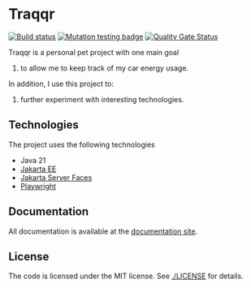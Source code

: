# Traqqr

[![Build status](https://github.com/mthmulders/traqqr/actions/workflows/build.yml/badge.svg)](https://github.com/mthmulders/traqqr/actions/workflows/build.yml)
[![Mutation testing badge](https://img.shields.io/endpoint?style=flat&url=https%3A%2F%2Fbadge-api.stryker-mutator.io%2Fgithub.com%2Fmthmulders%2Ftraqqr%2Fmain)](https://dashboard.stryker-mutator.io/reports/github.com/mthmulders/traqqr/main)
[![Quality Gate Status](https://sonarcloud.io/api/project_badges/measure?project=mthmulders_traqqr&metric=alert_status)](https://sonarcloud.io/summary/new_code?id=mthmulders_traqqr)

Traqqr is a personal pet project with one main goal

1. to allow me to keep track of my car energy usage.

In addition, I use this project to:

1. further experiment with interesting technologies.

## Technologies

The project uses the following technologies
- Java 21
- [Jakarta EE](https://jakarta.ee/)
- [Jakarta Server Faces](https://jakarta.ee/specifications/mvc/)
- [Playwright](https://playwright.dev/java)

## Documentation

All documentation is available at the [documentation site](https://mthmulders.github.io/traqqr/).

## License

The code is licensed under the MIT license.
See [./LICENSE](LICENSE) for details.
